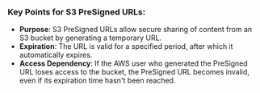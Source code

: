 ### Key Points for S3 PreSigned URLs:

- **Purpose**: S3 PreSigned URLs allow secure sharing of content from an S3 bucket by generating a temporary URL.
- **Expiration**: The URL is valid for a specified period, after which it automatically expires.
- **Access Dependency**: If the AWS user who generated the PreSigned URL loses access to the bucket, the PreSigned URL becomes invalid, even if its expiration time hasn't been reached.
